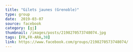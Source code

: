 ```yaml
---
title: "Gilets jaunes (Grenoble)"
type: group
date:  2019-03-07
source: facebook
category: [gj]
thumbnail: /images/posts/2198270573748074.jpg
tags: [FR,FR-ARA,38]
link: https://www.facebook.com/groups/2198270573748074/
---
```

